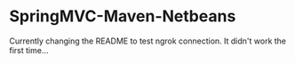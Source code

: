 SpringMVC-Maven-Netbeans
========================

Currently changing the README to test ngrok connection.
It didn't work the first time...
